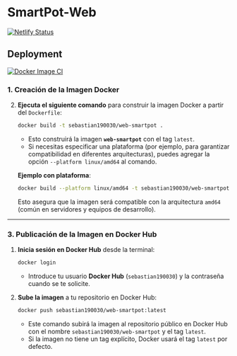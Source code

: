 # SmartPot-Web

[![Netlify Status](https://api.netlify.com/api/v1/badges/5d675e13-68c9-4d3d-a61d-da09db0574c4/deploy-status)](https://app.netlify.com/sites/smarpot/deploys)

## **Deployment**

[![Docker Image CI](https://github.com/SmartPotTech/SmartPot-Web/actions/workflows/docker-image.yml/badge.svg)](https://github.com/SmartPotTech/SmartPot-Web/actions/workflows/docker-image.yml)

### 1. **Creación de la Imagen Docker**


2. **Ejecuta el siguiente comando** para construir la imagen Docker a partir del `Dockerfile`:

   ```bash
   docker build -t sebastian190030/web-smartpot .
   ```

    - Esto construirá la imagen **`web-smartpot`** con el tag `latest`.
    - Si necesitas especificar una plataforma (por ejemplo, para garantizar compatibilidad en diferentes arquitecturas), puedes agregar la opción `--platform linux/amd64` al comando.

   **Ejemplo con plataforma**:

   ```bash
   docker build --platform linux/amd64 -t sebastian190030/web-smartpot .
   ```

   Esto asegura que la imagen será compatible con la arquitectura `amd64` (común en servidores y equipos de desarrollo).

---

### 3. **Publicación de la Imagen en Docker Hub**

1. **Inicia sesión en Docker Hub** desde la terminal:

   ```bash
   docker login
   ```

    - Introduce tu usuario **Docker Hub** (`sebastian190030`) y la contraseña cuando se te solicite.

2. **Sube la imagen** a tu repositorio en Docker Hub:

   ```bash
   docker push sebastian190030/web-smartpot:latest
   ```

    - Este comando subirá la imagen al repositorio público en Docker Hub con el nombre `sebastian190030/web-smartpot` y el tag `latest`.
    - Si la imagen no tiene un tag explícito, Docker usará el tag `latest` por defecto.

